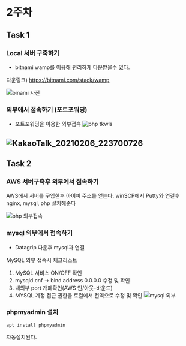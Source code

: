# 2주차
## Task 1
### Local 서버 구축하기
- bitnami wamp를 이용해 편리하게 다운받을수 있다.

다운링크) https://bitnami.com/stack/wamp

![binami 사진](https://user-images.githubusercontent.com/68707117/107122724-c6108f80-68dc-11eb-9ce2-77ae7ab85edb.png)

### 외부에서 접속하기 (포트포워딩)
- 포트포워딩을 이용한 외부접속
![php tkwls](https://user-images.githubusercontent.com/68707117/107122762-edfff300-68dc-11eb-8bf3-3c84757104ce.png)

![KakaoTalk_20210206_223700726](https://user-images.githubusercontent.com/68707117/107122787-230c4580-68dd-11eb-81f9-8bcf8e365a95.jpg)
---
## Task 2
### AWS 서버구축후 외부에서 접속하기
AWS에서 서버를 구입한후 아이피 주소를 얻는다. winSCP에서 Putty와 연결후 nginx, mysql, php 설치해준다

![php 외부접속](https://user-images.githubusercontent.com/68707117/107124096-10960a00-68e5-11eb-8c61-4c7ea0f08829.png)

### mysql 외부에서 접속하기
- Datagrip 다운후 mysql과 연결

MySQL 외부 접속시 체크리스트
1. MySQL 서비스 ON/OFF 확인
2. mysqld.cnf -> bind address 0.0.0.0 수정 및 확인
3. 내외부 port 개폐확인(AWS 인/아웃-바운드)
4. MYSQL 계정 접근 권한을 로컬에서 전역으로 수정 및 확인
![mysql 외부](https://user-images.githubusercontent.com/68707117/107124079-f4926880-68e4-11eb-9b18-ae66ca211a56.png)

### phpmyadmin 설치
```
apt install phpmyadmin
```
자동설치된다.
